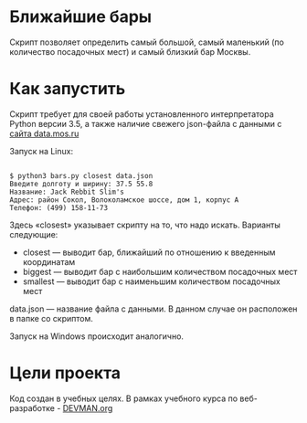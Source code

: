 # Ближайшие бары

Скрипт позволяет определить самый большой, самый маленький (по количество посадочных мест) и самый близкий бар Москвы.

# Как запустить

Скрипт требует для своей работы установленного интерпретатора Python версии 3.5, а также наличие свежего json-файла с данными
с [сайта data.mos.ru](http://data.mos.ru/opendata/7710881420-bary)

Запуск на Linux:

```#!bash

$ python3 bars.py closest data.json
Введите долготу и ширину: 37.5 55.8
Название: Jack Rebbit Slim's
Адрес: район Сокол, Волоколамское шоссе, дом 1, корпус А
Телефон: (499) 158-11-73

```
Здесь «closest» указывает скрипту на то, что надо искать. Варианты следующие:
  - closest — выводит бар, ближайший по отношению к введенным координатам
  - biggest — выводит бар с наибольшим количеством посадочных мест
  - smallest — выводит бар с наименьшим количеством посадочных мест

data.json — название файла с данными. В данном случае он расположен в папке со скриптом.

Запуск на Windows происходит аналогично.

# Цели проекта

Код создан в учебных целях. В рамках учебного курса по веб-разработке - [DEVMAN.org](https://devman.org)
